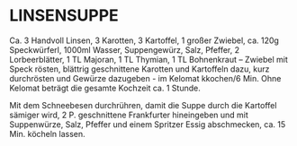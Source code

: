 # LINSENSUPPE

Ca. 3 Handvoll Linsen, 3 Karotten, 3 Kartoffel, 1 großer Zwiebel, ca.
120g Speckwürferl, 1000ml Wasser, Suppengewürz, Salz, Pfeffer, 2
Lorbeerblätter, 1 TL Majoran, 1 TL Thymian, 1 TL Bohnenkraut – Zwiebel
mit Speck rösten, blättrig geschnittene Karotten und Kartoffeln dazu,
kurz durchrösten und Gewürze dazugeben - im Kelomat kkochen/6 Min. Ohne
Kelomat beträgt die gesamte Kochzeit ca. 1 Stunde.

Mit dem Schneebesen durchrühren, damit die Suppe durch die Kartoffel
sämiger wird, 2 P. geschnittene Frankfurter hineingeben und mit
Suppenwürze, Salz, Pfeffer und einem Spritzer Essig abschmecken, ca. 15
Min. köcheln lassen.

